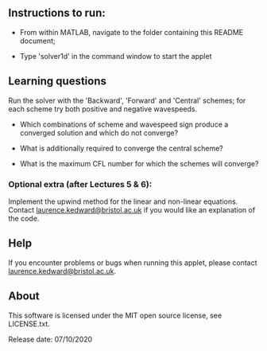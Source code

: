 ## Instructions to run:

- From within MATLAB, navigate to the folder containing this README document;

- Type 'solver1d' in the command window to start the applet


## Learning questions

Run the solver with the 'Backward', 'Forward' and 'Central' schemes; for each scheme try both positive and negative wavespeeds.

- Which combinations of scheme and wavespeed sign produce a converged solution and which do not converge?

- What is additionally required to converge the central scheme?

- What is the maximum CFL number for which the schemes will converge?

### Optional extra (after Lectures 5 & 6):
Implement the upwind method for the linear and non-linear equations.
Contact laurence.kedward@bristol.ac.uk if you would like an explanation of the code.


## Help

If you encounter problems or bugs when running this applet, please contact laurence.kedward@bristol.ac.uk.


## About

This software is licensed under the MIT open source license, see LICENSE.txt.

Release date: 07/10/2020 
